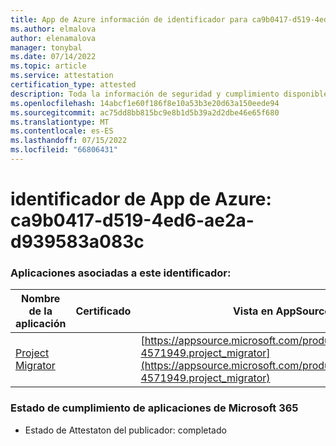 ```yaml
---
title: App de Azure información de identificador para ca9b0417-d519-4ed6-ae2a-d939583a083c
ms.author: elmalova
author: elenamalova
manager: tonybal
ms.date: 07/14/2022
ms.topic: article
ms.service: attestation
certification_type: attested
description: Toda la información de seguridad y cumplimiento disponible para ca9b0417-d519-4ed6-ae2a-d939583a083c.
ms.openlocfilehash: 14abcf1e60f186f8e10a53b3e20d63a150eede94
ms.sourcegitcommit: ac75dd8bb815bc9e8b1d5b39a2d2dbe46e65f680
ms.translationtype: MT
ms.contentlocale: es-ES
ms.lasthandoff: 07/15/2022
ms.locfileid: "66806431"
---
```

# <a name="azure-app-id-ca9b0417-d519-4ed6-ae2a-d939583a083c"></a>identificador de App de Azure: ca9b0417-d519-4ed6-ae2a-d939583a083c


### <a name="apps-associated-with-this-id"></a>Aplicaciones asociadas a este identificador:
| **Nombre de la aplicación** | **Certificado** | **Vista en AppSource** |
|--------------|---------------|-----------------------|
| [Project Migrator](../forward/fluentpro-4571949.project_migrator.md) |  | [https://appsource.microsoft.com/product/office/fluentpro-4571949.project_migrator](https://appsource.microsoft.com/product/office/fluentpro-4571949.project_migrator) |

### <a name="microsoft-365-app-compliance-status"></a>Estado de cumplimiento de aplicaciones de Microsoft 365
- Estado de Attestaton del publicador: completado
